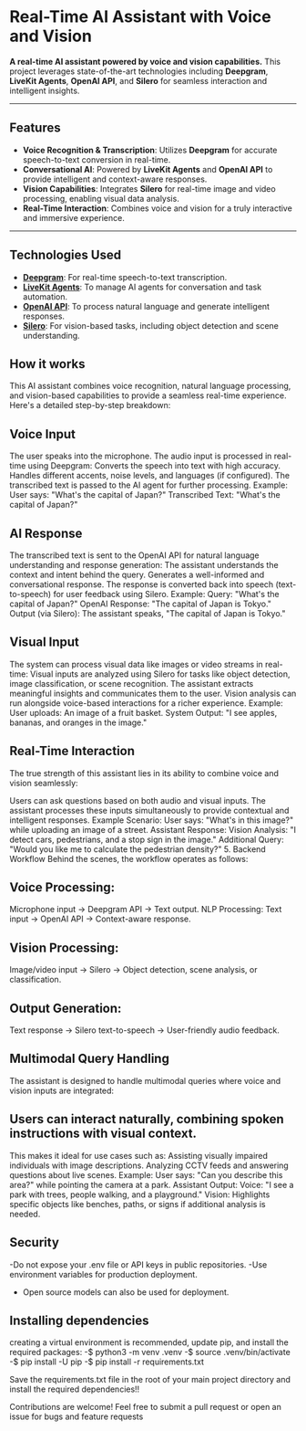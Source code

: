 # Real-Time AI Assistant with Voice and Vision

 **A real-time AI assistant powered by voice and vision capabilities.** This project leverages state-of-the-art technologies including **Deepgram**, **LiveKit Agents**, **OpenAI API**, and **Silero** for seamless interaction and intelligent insights. 

---

##  Features
- **Voice Recognition & Transcription**: Utilizes **Deepgram** for accurate speech-to-text conversion in real-time.
- **Conversational AI**: Powered by **LiveKit Agents** and **OpenAI API** to provide intelligent and context-aware responses.
- **Vision Capabilities**: Integrates **Silero** for real-time image and video processing, enabling visual data analysis.
- **Real-Time Interaction**: Combines voice and vision for a truly interactive and immersive experience.

---

## Technologies Used
- **[Deepgram](https://deepgram.com/)**: For real-time speech-to-text transcription.
- **[LiveKit Agents](https://livekit.io/)**: To manage AI agents for conversation and task automation.
- **[OpenAI API](https://openai.com/)**: To process natural language and generate intelligent responses.
- **[Silero](https://silero.ai/)**: For vision-based tasks, including object detection and scene understanding.


## How it works
This AI assistant combines voice recognition, natural language processing, and vision-based capabilities to provide a seamless real-time experience. Here's a detailed step-by-step breakdown:

## Voice Input
The user speaks into the microphone.
The audio input is processed in real-time using Deepgram:
Converts the speech into text with high accuracy.
Handles different accents, noise levels, and languages (if configured).
The transcribed text is passed to the AI agent for further processing.
Example:
User says: "What's the capital of Japan?"
Transcribed Text: "What's the capital of Japan?"
## AI Response
The transcribed text is sent to the OpenAI API for natural language understanding and response generation:
The assistant understands the context and intent behind the query.
Generates a well-informed and conversational response.
The response is converted back into speech (text-to-speech) for user feedback using Silero.
Example:
Query: "What's the capital of Japan?"
OpenAI Response: "The capital of Japan is Tokyo."
Output (via Silero): The assistant speaks, "The capital of Japan is Tokyo."
## Visual Input
The system can process visual data like images or video streams in real-time:
Visual inputs are analyzed using Silero for tasks like object detection, image classification, or scene recognition.
The assistant extracts meaningful insights and communicates them to the user.
Vision analysis can run alongside voice-based interactions for a richer experience.
Example:
User uploads: An image of a fruit basket.
System Output: "I see apples, bananas, and oranges in the image."

## Real-Time Interaction
The true strength of this assistant lies in its ability to combine voice and vision seamlessly:

Users can ask questions based on both audio and visual inputs.
The assistant processes these inputs simultaneously to provide contextual and intelligent responses.
Example Scenario:
User says: "What's in this image?" while uploading an image of a street.
Assistant Response:
Vision Analysis: "I detect cars, pedestrians, and a stop sign in the image."
Additional Query: "Would you like me to calculate the pedestrian density?"
5. Backend Workflow
Behind the scenes, the workflow operates as follows:

## Voice Processing:
Microphone input → Deepgram API → Text output.
NLP Processing:
Text input → OpenAI API → Context-aware response.
## Vision Processing:
Image/video input → Silero → Object detection, scene analysis, or classification.
## Output Generation:
Text response → Silero text-to-speech → User-friendly audio feedback.
## Multimodal Query Handling
The assistant is designed to handle multimodal queries where voice and vision inputs are integrated:

## Users can interact naturally, combining spoken instructions with visual context.
This makes it ideal for use cases such as:
Assisting visually impaired individuals with image descriptions.
Analyzing CCTV feeds and answering questions about live scenes.
Example:
User says: "Can you describe this area?" while pointing the camera at a park.
Assistant Output:
Voice: "I see a park with trees, people walking, and a playground."
Vision: Highlights specific objects like benches, paths, or signs if additional analysis is needed.

## Security
-Do not expose your .env file or API keys in public repositories.
-Use environment variables for production deployment.
- Open source models can also be used for deployment. 

## Installing dependencies
 creating a virtual environment is recommended, update pip, and install the required packages:
-$ python3 -m venv .venv
-$ source .venv/bin/activate
-$ pip install -U pip
-$ pip install -r requirements.txt

Save the requirements.txt file in the root of your main project directory and install the required dependencies!! 

Contributions are welcome! Feel free to submit a pull request or open an issue for bugs and feature requests



